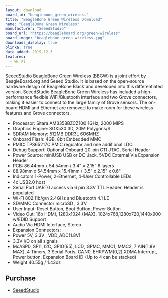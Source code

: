 ```yaml
---
layout: download
board_id: "beaglebone_green_wireless"
title: "BeagleBone Green Wireless Download"
name: "BeagleBone Green Wireless"
manufacturer: "SeeedStudio"
board_url: "https://beagleboard.org/green-wireless"
board_image: "beaglebone_green_wireless.jpg"
downloads_display: true
blinka: true
date_added: 2019-12-3
features:
  - Wi-Fi
---
```


SeeedStudio BeagleBone Green Wireless (BBGW) is a joint effort by BeagleBoard.org and Seeed Studio. It is based on the open-source hardware design of BeagleBone Black and developed into this differentiated version. SeeedStudio BeagleBone Green Wireless has included a high-performance flexible WiFi/Bluetooth interface and two Grove connectors, making it easier to connect to the large family of Grove sensors. The on-board HDMI and Ethernet are removed to make room for these wireless features and Grove connectors.

- Processor: Sitara AM3358BZCZ100 1GHz, 2000 MIPS
- Graphics Engine: SGX530 3D, 20M Polygons/S
- SDRAM Memory: 512MB DDR3L 606MHZ
- Onboard Flash: 4GB, 8bit Embedded MMC
- PMIC: TPS65217C PMIC regulator and one additional LDO.
- Debug Support: Optional Onboard 20-pin CTI JTAG, Serial Header
- Power Source: miniUSB USB or DC Jack, 5VDC External Via Expansion Header
- PCB: 86.44mm x 54.54mm / 3.4” x 2.15” 6 layers
- 88.98mm x 54.54mm x 15.41mm / 3.5" x 2.15" x 0.6"
- Indicators 1-Power, 2-Ethernet, 4-User Controllable LEDs
- 4x USB2.0 host
- Serial Port UART0 access via 6 pin 3.3V TTL Header. Header is populated
- Wi-Fi 802.11b/g/n 2.4GHz and Bluetooth 4.1 LE
- SD/MMC Connector microSD , 3.3V
- User Input: Reset Button, Boot Button, Power Button
- Video Out: 16b HDMI, 1280x1024 (MAX), 1024x768,1280x720,1440x900 w/EDID Support
- Audio Via HDMI Interface, Stereo
- Expansion Connectors:
- Power 5V, 3.3V , VDD_ADC(1.8V)
- 3.3V I/O on all signals
- McASP0, SPI1, I2C, GPIO(65), LCD, GPMC, MMC1, MMC2, 7 AIN(1.8V MAX), 4 Timers, 3 Serial Ports, CAN0, EHRPWM(0,2),XDMA Interrupt, Power button, Expansion Board ID (Up to 4 can be stacked)
- Weight 40.55g / 1.43oz

## Purchase
* [SeeedStudio](https://www.seeedstudio.com/BeagleBone-Green-Wireless-Development-Board-TI-AM335x-WiFi-BT.html)
